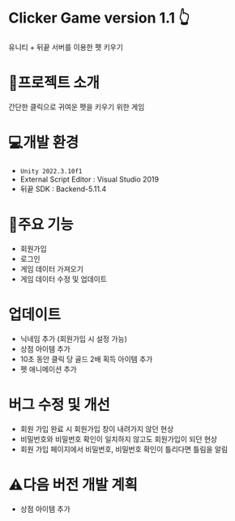 
# Clicker Game version 1.1 :point_up_2:
 유니티 + 뒤끝 서버를 이용한 펫 키우기<br>

# :iphone:프로젝트 소개
간단한 클릭으로 귀여운 펫을 키우기 위한 게임<br>

# :computer:개발 환경
- `Unity 2022.3.10f1`
- External Script Editor : Visual Studio 2019
- 뒤끝 SDK : Backend-5.11.4

# :notebook:주요 기능
- 회원가입
- 로그인
- 게임 데이터 가져오기
- 게임 데이터 수정 및 업데이트

# 업데이트
- 닉네임 추가 (회원가입 시 설정 가능)
- 상점 아이템 추가
- 10초 동안 클릭 당 골드 2배 획득 아이템 추가
- 펫 애니메이션 추가

# 버그 수정 및 개선
- 회원 가입 완료 시 회원가입 창이 내려가지 않던 현상
- 비밀번호와 비밀번호 확인이 일치하지 않고도 회원가입이 되던 현상
- 회원 가입 페이지에서 비밀번호, 비밀번호 확인이 틀리다면 틀림을 알림

# :warning:다음 버전 개발 계획
- 상점 아이템 추가
